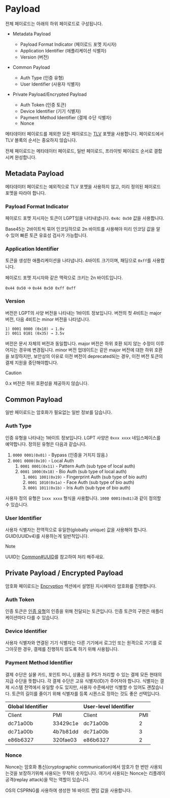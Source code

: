 # Payload

전체 페이로드는 아래의 하위 페이로드로 구성됩니다.

- Metadata Payload

  - Payload Format Indicator (페이로드 포멧 지시자)
  - Application Identifier (애플리케이션 식별자)
  - Version (버전)

- Common Payload

  - Auth Type (인증 유형)
  - User Identifier (사용자 식별자)

- Private Payload/Encrypted Payload

  - Auth Token (인증 토큰)
  - Device Identifier (기기 식별자)
  - Payment Method Identifier (결제 수단 식별자)
  - Nonce

메타데이터 페이로드를 제외한 모든 페이로드는 [TLV](./TLV.md) 포멧을 사용합니다. 페이로드에서 TLV 블록의 순서는 중요하지 않습니다.

전체 페이로드는 메타데이터 페이로드, 일반 페이로드, 프라이빗 페이로드 순서로 결합시켜 완성합니다.

## Metadata Payload

메타데이터 페이로드는 예외적으로 TLV 포멧을 사용하지 않고, 미리 정의된 페이로드 포멧을 따라야 합니다.

### Payload Format Indicator

페이로드 포멧 지시자는 토큰이 LGPT임을 나타내냅니다. `0x4c 0x50` 값을 사용합니다.

Base45는 2바이트씩 묶어 인코딩하므로 2n 바이트를 사용해야 미리 인코딩 값을 알 수 있어 빠른 토큰 유효성 검사가 가능합니다.

### Application Identifier

토큰을 생성한 애플리케이션을 나타냅니다. 4바이트 크기이며, 패딩으로 `0xff`를 사용합니다.

페이로드 포멧 지시자와 같은 맥락으로 크키는 2n 바이트입니다.

`0x44 0x50` -> `0x44 0x50 0xff 0xff`

### Version

버전은 LGPT의 사양 버전을 나타내는 1바이트 정보입니다.
버전의 첫 4비트는 major 버전, 다음 4비트는 minor 버전을 나타냅니다.

```text
1) 0001 0000 (0x10) → 1.0v
2) 0011 0101 (0x35) → 3.5v
```

버전은 문서 자체의 버전과 동일합니다. major 버전은 하위 호환 되지 않는 수정이 이루어지는 경우에 변경됩니다. minor 버전 업데이트는 같은 major 버전에 대한 하위 호환을 보장하지만, 보안상의 이유로 이전 버전이 deprecated되는 경우, 이전 버전 토큰의 결제 지원을 중단해야합니다.

> [!CAUTION]
> 0.x 버전은 하위 호환성을 제공하지 않습니다.

## Common Payload

일반 페이로드는 암호화가 필요없는 일반 정보를 담습니다.

### Auth Type

인증 유형을 나타내는 1바이트 정보입니다. LGPT 사양은 `0xxx xxxx` 네임스페이스를 예약합니다. 정의된 유형은 다음과 같습니다.

1. `0000 0001(0x01)` - Bypass (인증을 거치지 않음.)
2. `0001 0000(0x10)` - Local Auth
    1. `0001 0001(0x11)` - Pattern Auth (sub type of local auth)
    2. `0001 1000(0x18)` - Bio Auth (sub type of local auth)
        1. `0001 1001(0x19)` - Fingerprint Auth (sub type of bio auth)
        2. `0001 1010(0x1a)` - Face Auth (sub type of bio auth)
        3. `0001 1011(0x1b)` - Iris Auth (sub type of bio auth)

사용자 정의 유형은 `1xxx xxxx` 형식을 사용합니다. `1000 0001(0x81)`과 같이 정의할 수 있습니다.

### User Identifier

사용자 식별자는 전역적으로 유일한(globally unique) 값을 사용해야 합니다. GUID(UUIDv4)를 사용하는게 일반적입니다.

> [!NOTE]
> UUID는 [Common#UUID](./Common.md#uuid)를 참고하여 처리 해주새요.

## Private Payload / Encrypted Payload

암호화 페이로드는 [Encryption](./Encryption.md) 섹션에서 설명된 지시에따라 암호화를 진행합니다.

### Auth Token

인증 토큰은 [인증 유형](#auth-type)의 인증을 위해 전달되는 토큰입니다. 인증 토큰의 구현은 애플리케이션마다 다를 수 있습니다.

### Device Identifier

사용자 식별자와 연결된 기기 식별자는 다른 기기에서 로그인 또는 원격으로 기기를 로그아웃한 경우, 결제를 진행하지 않도록 하기 위해 사용됩니다.

### Payment Method Identifier

결제 수단은 실물 카드, 포인트 머니, 상품권 등 PS가 처리할 수 있는 결제 모든 현태의 지급 수단을 뜻합니다. 각 결제 수단은 고유 식별자(ID)가 주어저야 합니다. 식별자는 결제 시스템 전역에서 유일할 수도 있지만, 사용자 수준에서만 식별할 수 있어도 괜찮습니다. 토큰의 길이를 줄이기 위해 식별자를 등록 시퀀스로 정하는 것도 좋은 선택입니다. 

| Global Identifier |          | User-level Identifier |     |
| ----------------- | -------- | --------------------- | --- |
| Client            | PMI      | Client                | PMI |
| dc71a00b          | 33429c1e | dc71a00b              | 2   |
| dc71a00b          | 4b7b81dd | dc71a00b              | 3   |
| e86b6327          | 320fae03 | e86b6327              | 2   |

### Nonce

Nonce는 암호화 통신(cryptographic communication)에서 암호가 한 번만 사용되는것을 보장하기위해 사용되는 무작위 숫자입니다. 여기서 사용되는 Nonce는 리플레이 공격(replay attack)을 막는 역할이 있습니다.

OS의 CSPRNG를 사용하여 생성한 16 바이트 랜덤 값을 사용합니다.

